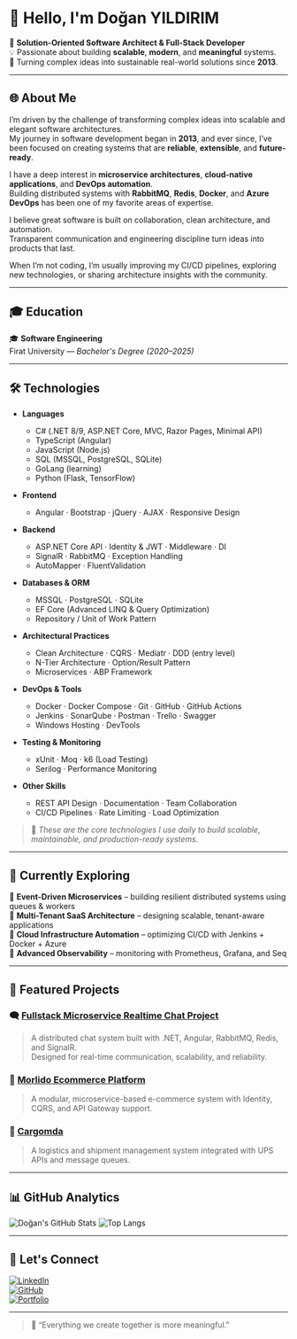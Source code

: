 # 👋 Hello, I'm Doğan YILDIRIM

🚀 **Solution-Oriented Software Architect & Full-Stack Developer**  
💡 Passionate about building **scalable**, **modern**, and **meaningful** systems.  
🧩 Turning complex ideas into sustainable real-world solutions since **2013**.

---

## 🌐 About Me

I’m driven by the challenge of transforming complex ideas into scalable and elegant software architectures.  
My journey in software development began in **2013**, and ever since, I’ve been focused on creating systems that are **reliable**, **extensible**, and **future-ready**.

I have a deep interest in **microservice architectures**, **cloud-native applications**, and **DevOps automation**.  
Building distributed systems with **RabbitMQ**, **Redis**, **Docker**, and **Azure DevOps** has been one of my favorite areas of expertise.

I believe great software is built on collaboration, clean architecture, and automation.  
Transparent communication and engineering discipline turn ideas into products that last.

When I’m not coding, I’m usually improving my CI/CD pipelines, exploring new technologies, or sharing architecture insights with the community.

---

## 🎓 Education

🎓 **Software Engineering**  
Firat University — *Bachelor's Degree (2020–2025)*


---

## 🛠️ Technologies

- **Languages**
  - C# (.NET 8/9, ASP.NET Core, MVC, Razor Pages, Minimal API)
  - TypeScript (Angular)
  - JavaScript (Node.js)
  - SQL (MSSQL, PostgreSQL, SQLite)
  - GoLang (learning)
  - Python (Flask, TensorFlow)

- **Frontend**
  - Angular · Bootstrap · jQuery · AJAX · Responsive Design

- **Backend**
  - ASP.NET Core API · Identity & JWT · Middleware · DI
  - SignalR · RabbitMQ · Exception Handling
  - AutoMapper · FluentValidation

- **Databases & ORM**
  - MSSQL · PostgreSQL · SQLite
  - EF Core (Advanced LINQ & Query Optimization)
  - Repository / Unit of Work Pattern

- **Architectural Practices**
  - Clean Architecture · CQRS · Mediatr · DDD (entry level)
  - N-Tier Architecture · Option/Result Pattern
  - Microservices · ABP Framework

- **DevOps & Tools**
  - Docker · Docker Compose · Git · GitHub · GitHub Actions
  - Jenkins · SonarQube · Postman · Trello · Swagger
  - Windows Hosting · DevTools

- **Testing & Monitoring**
  - xUnit · Moq · k6 (Load Testing)
  - Serilog · Performance Monitoring

- **Other Skills**
  - REST API Design · Documentation · Team Collaboration
  - CI/CD Pipelines · Rate Limiting · Load Optimization

> 💬 *These are the core technologies I use daily to build scalable, maintainable, and production-ready systems.*

---

## 🌱 Currently Exploring

🔹 **Event-Driven Microservices** – building resilient distributed systems using queues & workers  
🔹 **Multi-Tenant SaaS Architecture** – designing scalable, tenant-aware applications  
🔹 **Cloud Infrastructure Automation** – optimizing CI/CD with Jenkins + Docker + Azure  
🔹 **Advanced Observability** – monitoring with Prometheus, Grafana, and Seq  

---

## 🌟 Featured Projects

### 🗨️ [Fullstack Microservice Realtime Chat Project](https://github.com/dgnyldrm7/FullstackMicroServiceRealtimeChatProject)
> A distributed chat system built with .NET, Angular, RabbitMQ, Redis, and SignalR.  
> Designed for real-time communication, scalability, and reliability.

### 🛒 [Morlido Ecommerce Platform](https://github.com/dgnyldrm7/Morlido)
> A modular, microservice-based e-commerce system with Identity, CQRS, and API Gateway support.

### 🚚 [Cargomda](https://github.com/dgnyldrm7/Cargomda)
> A logistics and shipment management system integrated with UPS APIs and message queues.

---

## 📊 GitHub Analytics

![Doğan's GitHub Stats](https://github-readme-stats.vercel.app/api?username=dgnyldrm7&show_icons=true&theme=radical)
![Top Langs](https://github-readme-stats.vercel.app/api/top-langs/?username=dgnyldrm7&layout=compact&theme=radical)

---

## 🤝 Let's Connect

[![LinkedIn](https://img.shields.io/badge/LinkedIn-Doğan%20Yıldırım-blue?style=for-the-badge&logo=linkedin)](https://linkedin.com/in/dogan-yildirim)  
[![GitHub](https://img.shields.io/badge/GitHub-dgnyldrm7-black?style=for-the-badge&logo=github)](https://github.com/dgnyldrm7)  
[![Portfolio](https://img.shields.io/badge/Portfolio-coming%20soon-orange?style=for-the-badge&logo=vercel)](#)

---

> 💬 “Everything we create together is more meaningful.”
